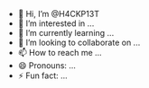 - 👋 Hi, I’m @H4CKP13T
- 👀 I’m interested in ...
- 🌱 I’m currently learning ...
- 💞️ I’m looking to collaborate on ...
- 📫 How to reach me ...
- 😄 Pronouns: ...
- ⚡ Fun fact: ...

<!---
H4CKP13T/H4CKP13T is a ✨ special ✨ repository because its `README.md` (this file) appears on your GitHub profile.
You can click the Preview link to take a look at your changes.
--->
